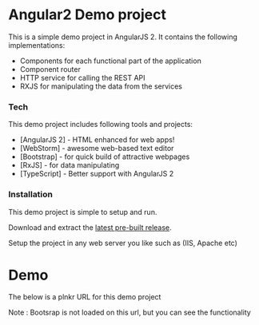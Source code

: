 # Angular2 Demo project

This is a simple demo project in AngularJS 2. It contains the following implementations:

  - Components for each functional part of the application
  - Component router 
  - HTTP service for calling the REST API
  - RXJS for manipulating the data from the services

### Tech

This demo project includes following tools and projects:

* [AngularJS 2] - HTML enhanced for web apps!
* [WebStorm] - awesome web-based text editor
* [Bootstrap] - for quick build of attractive webpages
* [RxJS] - for data manipulating
* [TypeScript] - Better support with AngularJS 2

### Installation

This demo project is simple to setup and run.

Download and extract the [latest pre-built release](https://github.com/sshahdev/Angular2_test).

Setup the project in any web server you like such as (IIS, Apache etc)

# Demo
The below is a plnkr URL for this demo project

Note : Bootsrap is not loaded on this url, but you can see the functionality